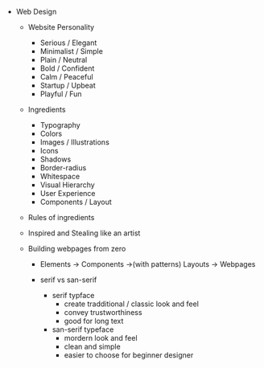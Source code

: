 - Web Design

  - Website Personality

    - Serious / Elegant
    - Minimalist / Simple
    - Plain / Neutral
    - Bold / Confident
    - Calm / Peaceful
    - Startup / Upbeat
    - Playful / Fun

  - Ingredients

    - Typography
    - Colors
    - Images / Illustrations
    - Icons
    - Shadows
    - Border-radius
    - Whitespace
    - Visual Hierarchy
    - User Experience
    - Components / Layout

  - Rules of ingredients

  - Inspired and Stealing like an artist

  - Building webpages from zero

    - Elements -> Components ->(with patterns) Layouts -> Webpages

    - serif vs san-serif
      - serif typface
        - create tradditional / classic look and feel
        - convey trustworthiness
        - good for long text
      - san-serif typeface
        - mordern look and feel
        - clean and simple
        - easier to choose for beginner designer
